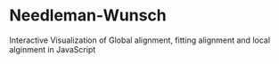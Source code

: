 # Needleman-Wunsch
Interactive Visualization of Global alignment, fitting alignment and local alginment in JavaScript

